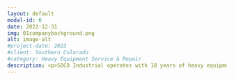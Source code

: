 ```yaml
---
layout: default
modal-id: 6
date: 2022-12-31
img: 01companybackground.png
alt: image-alt
#project-date: 2023
#client: Southern Colorado
#category: Heavy Equipment Service & Repair
description: <p>SOCO Industrial operates with 18 years of heavy equipment experience including hydraulics, pneumatics, low-voltage/high-voltage electrical, diesel engines, and more.</p><p>Starting with the Coors Brewery in 2005 working on high-speed production machines in the aluminum stamping factory that makes the beer can lids in Golden, CO. Followed by 10 years in the railroad industry on Maintenance of Way (MOW) operations.</p><p>SOCO Industrial is a small family owned & operated business serving the southern Colorado region. We decided to start this business because it is what we're good at and we saw a need for it in the area.</p><p>We honor active duty military and honorably discharged veterans with a discount on our products and services.</p>   
---
```

